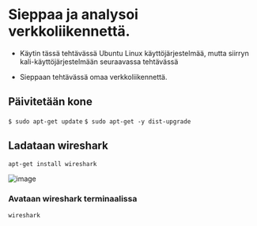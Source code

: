 # Sieppaa ja analysoi verkkoliikennettä.


- Käytin tässä tehtävässä Ubuntu Linux käyttöjärjestelmää, mutta siirryn kali-käyttöjärjestelmään seuraavassa tehtävässä

- Sieppaan tehtävässä omaa verkkoliikennettä.

## Päivitetään kone

`$ sudo apt-get update`
`$ sudo apt-get -y dist-upgrade`


## Ladataan wireshark
`apt-get install wireshark`

![image](https://github.com/user-attachments/assets/90fcf2cd-719e-441f-8662-b8674dfeaaf4)

### Avataan wireshark terminaalissa 
`wireshark`






